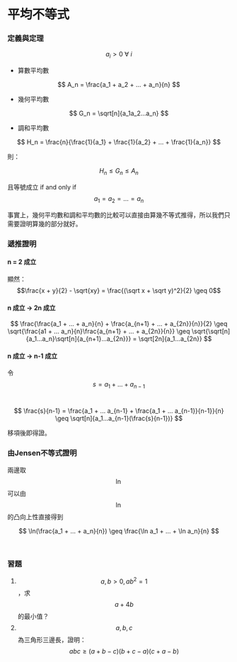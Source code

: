 # 平均不等式

### 定義與定理

$$a_i > 0 \ \forall \ i$$

* 算數平均數

$$
A_n = \frac{a_1 + a_2 + ... + a_n}{n}
$$

* 幾何平均數

$$
G_n = \sqrt[n]{a_1a_2...a_n}
$$

* 調和平均數

$$
H_n = \frac{n}{\frac{1}{a_1} + \frac{1}{a_2} + ... + \frac{1}{a_n}}
$$

則：

$$
H_n \leq G_n \leq A_n
$$

且等號成立 if and only if $$a_1 = a_2  = ... = a_n$$

事實上，幾何平均數和調和平均數的比較可以直接由算幾不等式推得，所以我們只需要證明算幾的部分就好。

### 遞推證明

#### n = 2 成立

顯然：$$\frac{x + y}{2} - \sqrt{xy} = \frac{(\sqrt x + \sqrt y)^2}{2} \geq 0$$

#### n 成立 -> 2n 成立

$$
\frac{\frac{a_1 + ... + a_n}{n} + \frac{a_{n+1} + ... + a_{2n}}{n}}{2} \geq \sqrt{\frac{a1 + ... a_n}{n}\frac{a_{n+1} + ... + a_{2n}}{n}} \geq \sqrt{\sqrt[n]{a_1...a_n}\sqrt[n]{a_{n+1}...a_{2n}}} = \sqrt[2n]{a_1...a_{2n}}
$$

#### n 成立 -> n-1 成立

令 $$s = a_1 + ... + a_{n-1}$$​

$$
\frac{s}{n-1} = \frac{a_1 + ... a_{n-1} + \frac{a_1 + ... a_{n-1}}{n-1}}{n} \geq \sqrt[n]{a_1...a_{n-1}(\frac{s}{n-1})}
$$

​移項後即得證。

### 由Jensen不等式證明

兩邊取 $$\ln$$ 可以由 $$\ln$$​的凸向上性直接得到

$$
\ln(\frac{a_1 + ... + a_n}{n}) \geq \frac{\ln a_1 + ... + \ln a_n}{n}
$$

​

### 習題

1. $$a, b > 0, ab^2 = 1$$，求 $$a + 4b$$ 的最小值？
2. $$a, b, c$$為三角形三邊長，證明：$$abc \geq (a+b-c)(b+c-a)(c+a-b)$$​
